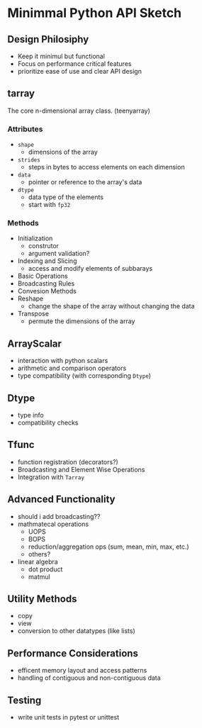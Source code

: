 # Minimmal Python API Sketch

## Design Philosiphy
- Keep it minimul but functional
- Focus on performance critical features
- prioritize ease of use and clear API design

## tarray
The core n-dimensional array class. (teenyarray)
### Attributes
- `shape`
  - dimensions of the array
- `strides`
  - steps in bytes to access elements on each dimension
- `data`
  - pointer or reference to the array's data
- `dtype`
  - data type of the elements
  - start with `fp32`
### Methods
- Initialization
  - construtor
  - argument validation?
- Indexing and Slicing
  - access and modify elements of subbarays
- Basic Operations
- Broadcasting Rules
- Convesion Methods
- Reshape
  - change the shape of the array without changing the data
- Transpose
  - permute the dimensions of the array

## ArrayScalar
- interaction with python scalars
- arithmetic and comparison operators
- type compatibility (with corresponding `Dtype`)

## Dtype
- type info
- compatibility checks

## Tfunc
- function registration (decorators?)
- Broadcasting and Element Wise Operations
- Integration with `Tarray`

## Advanced Functionality
- should i add broadcasting??
- mathmatecal operations
  - UOPS
  - BOPS
  - reduction/aggregation ops (sum, mean, min, max, etc.)
  - others?
- linear algebra
  - dot product
  - matmul

## Utility Methods
- copy
- view
- conversion to other datatypes (like lists)

## Performance Considerations
- efficent memory layout and access patterns
- handling of contiguous and non-contiguous data

## Testing
- write unit tests in pytest or unittest